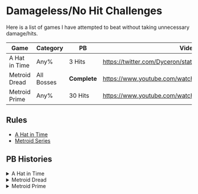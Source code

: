 # Damageless/No Hit Challenges

Here is a list of games I have attempted to beat without taking unnecessary damage/hits. 

| Game | Category | PB | Video | 
| --- | --- | --- | --- |
| A Hat in Time | Any% | 3 Hits | https://twitter.com/Dyceron/status/1539777729545097218 |
| Metroid Dread | All Bosses | **Complete** | https://www.youtube.com/watch?v=DlUK5RqbmiI |
| Metroid Prime | Any% | 30 Hits | https://www.youtube.com/watch?v=DXDZWwxeqoI |

## Rules

- [A Hat in Time](https://pastebin.com/GLnPfYbr)
- [Metroid Series](http://bombch.us/DRr8)

## PB Histories

<details><summary>A Hat in Time</summary>
<p>

| Hits  | Video | Date |
| :---: | --- | :---: |
| 38 | https://twitter.com/Dyceron/status/1537637632422854657 | 6/16/2022 |
| 35 | https://twitter.com/Dyceron/status/1538971364899659776 | 6/20/2022 |
| 12 | https://twitter.com/Dyceron/status/1539003870722117632 | 6/20/2022 |
| 3 | https://twitter.com/Dyceron/status/1539777729545097218 | 6/22/2022 |

</p>
</details>

<details><summary>Metroid Dread</summary>
<p>

| Hits  | Video | Date |
| :---: | --- | :---: |
| 21 | https://www.youtube.com/watch?v=DXDZWwxeqoI | 11/13/2021 |
| 19 | https://www.youtube.com/watch?v=aCCwDDjJJWo | 11/19/2021 |
| 10 | https://www.youtube.com/watch?v=egQG-n4OfDA | 11/30/2021 |
| 5 | https://www.youtube.com/watch?v=wne8BGk7jCg | 12/26/2021 |
| 4 | https://www.youtube.com/watch?v=BFsXlFMuvHA | 12/27/2021 |
| 2 | https://www.youtube.com/watch?v=ZqG2E1ROvLQ | 12/28/2021 |
| 1 | https://www.youtube.com/watch?v=bhsdTDZU9sY | 12/30/2021 |
| 0 | https://www.youtube.com/watch?v=DlUK5RqbmiI | 2/13/2022 |

</p>
</details>

<details><summary>Metroid Prime</summary>
<p>

| Hits  | Video | Date |
| :---: | --- | :---: |
| 87 | https://www.youtube.com/watch?v=q2kyNSA0Zck | 1/2/2022 |
| 38 | https://www.youtube.com/watch?v=bmLJyBLfY5k | 1/5/2022 |
| 30 | https://www.youtube.com/watch?v=ERUsbRSy_zU | 1/10/2022 |

</p>
</details>
